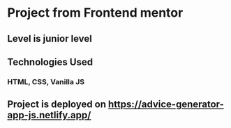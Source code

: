 # Project from Frontend mentor
## Level is junior level

## Technologies Used
### HTML, CSS, Vanilla JS

## Project is deployed on https://advice-generator-app-js.netlify.app/